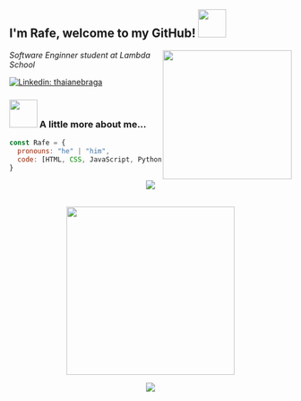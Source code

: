 
<h2> I'm Rafe, welcome to my GitHub! <img src="https://media.giphy.com/media/mGcNjsfWAjY5AEZNw6/giphy.gif" width="50"></h2>
<img align='right' src="https://media.giphy.com/media/3oKIPnAiaMCws8nOsE/giphy.gif" width="230">
<p><em>Software Enginner student at Lambda School</em></p>

[![Linkedin: thaianebraga](	https://img.shields.io/badge/LinkedIn-0077B5?style=for-the-badge&logo=linkedin&logoColor=white)](https://www.linkedin.com/in/rory-roberts1/)

### <img src="https://media.giphy.com/media/LmNwrBhejkK9EFP504/giphy.gif" width="50"> A little more about me...  

```javascript
const Rafe = {
  pronouns: "he" | "him",
  code: [HTML, CSS, JavaScript, Python],
}
```
<div align = "center">
<a href="https://github.com/anuraghazra/github-readme-stats">
  <img align="center" src="https://github-readme-stats.vercel.app/api?username=ray-rafe&show_icons=true&theme=dark" />
</a>
<br>
<br>
<p>
<img align = "center" src="https://media.giphy.com/media/1kkxWqT5nvLXupUTwK/giphy.gif" width="300" height="300">
</p>
<a href="https://github.com/anuraghazra/github-readme-stats">
  <img align="center" src="https://github-readme-stats.vercel.app/api/top-langs/?username=ray-rafe&theme=dark&layout=compact" />
</a>
</div>
